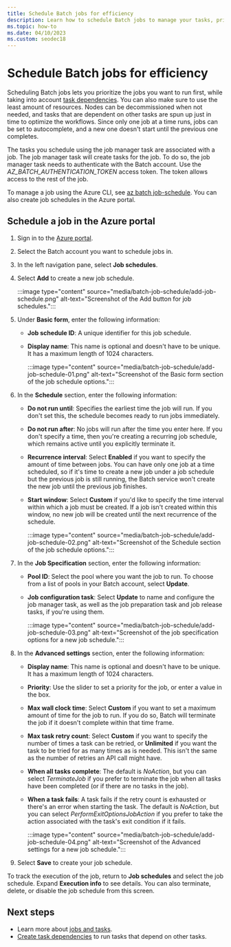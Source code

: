 ```yaml
---
title: Schedule Batch jobs for efficiency
description: Learn how to schedule Batch jobs to manage your tasks, prioritize jobs to run first, and minimize resource usage.
ms.topic: how-to
ms.date: 04/10/2023
ms.custom: seodec18
---
```


# Schedule Batch jobs for efficiency

Scheduling Batch jobs lets you prioritize the jobs you want to run first, while taking into account [task dependencies](batch-task-dependencies.md). You can also make sure to use the least amount of resources. Nodes can be decommissioned when not needed, and tasks that are dependent on other tasks are spun up just in time to optimize the workflows. Since only one job at a time runs, jobs can be set to autocomplete, and a new one doesn't start until the previous one completes.

The tasks you schedule using the job manager task are associated with a job. The job manager task will create tasks for the job. To do so, the job manager task needs to authenticate with the Batch account. Use the *AZ_BATCH_AUTHENTICATION_TOKEN* access token. The token allows access to the rest of the job.

To manage a job using the Azure CLI, see [az batch job-schedule](/cli/azure/batch/job-schedule). You can also create job schedules in the Azure portal.

## Schedule a job in the Azure portal

1. Sign in to the [Azure portal](https://portal.azure.com).
1. Select the Batch account you want to schedule jobs in.
1. In the left navigation pane, select **Job schedules**.
1. Select **Add** to create a new job schedule.

    :::image type="content" source="media/batch-job-schedule/add-job-schedule.png" alt-text="Screenshot of the Add button for job schedules.":::

1. Under **Basic form**, enter the following information:
   - **Job schedule ID**: A unique identifier for this job schedule.
   - **Display name**: This name is optional and doesn't have to be unique. It has a maximum length of 1024 characters.

     :::image type="content" source="media/batch-job-schedule/add-job-schedule-01.png" alt-text="Screenshot of the Basic form section of the job schedule options.":::  

1. In the **Schedule** section, enter the following information:
   - **Do not run until**: Specifies the earliest time the job will run. If you don't set this, the schedule becomes ready to run jobs immediately.
   - **Do not run after**: No jobs will run after the time you enter here. If you don't specify a time, then you're creating a recurring job schedule, which remains active until you explicitly terminate it.
   - **Recurrence interval**: Select **Enabled** if you want to specify the amount of time between jobs. You can have only one job at a time scheduled, so if it's time to create a new job under a job schedule but the previous job is still running, the Batch service won't create the new job until the previous job finishes.
   - **Start window**: Select **Custom** if you'd like to specify the time interval within which a job must be created. If a job isn't created within this window, no new job will be created until the next recurrence of the schedule.

     :::image type="content" source="media/batch-job-schedule/add-job-schedule-02.png" alt-text="Screenshot of the Schedule section of the job schedule options.":::  

1. In the **Job Specification** section, enter the following information:
    - **Pool ID**: Select the pool where you want the job to run. To choose from a list of pools in your Batch account, select **Update**.
   - **Job configuration task**: Select **Update** to name and configure the job manager task, as well as the job preparation task and job release tasks, if you're using them.

     :::image type="content" source="media/batch-job-schedule/add-job-schedule-03.png" alt-text="Screenshot of the job specification options for a new job schedule.":::

1. In the **Advanced settings** section, enter the following information:
   - **Display name**: This name is optional and doesn't have to be unique. It has a maximum length of 1024 characters.
   - **Priority**: Use the slider to set a priority for the job, or enter a value in the box.
   - **Max wall clock time**: Select **Custom** if you want to set a maximum amount of time for the job to run. If you do so, Batch will terminate the job if it doesn't complete within that time frame.
   - **Max task retry count**: Select **Custom** if you want to specify the number of times a task can be retried, or **Unlimited** if you want the task to be tried for as many times as is needed. This isn't the same as the number of retries an API call might have.
   - **When all tasks complete**: The default is *NoAction*, but you can select *TerminateJob* if you prefer to terminate the job when all tasks have been completed (or if there are no tasks in the job).
   - **When a task fails**: A task fails if the retry count is exhausted or there's an error when starting the task. The default is *NoAction*, but you can select *PerformExitOptionsJobAction* if you prefer to take the action associated with the task's exit condition if it fails.

     :::image type="content" source="media/batch-job-schedule/add-job-schedule-04.png" alt-text="Screenshot of the Advanced settings for a new job schedule.":::

1. Select **Save** to create your job schedule.

To track the execution of the job, return to **Job schedules** and select the job schedule. Expand **Execution info** to see details. You can also terminate, delete, or disable the job schedule from this screen.

## Next steps

- Learn more about [jobs and tasks](jobs-and-tasks.md).
- [Create task dependencies](batch-task-dependencies.md) to run tasks that depend on other tasks.

